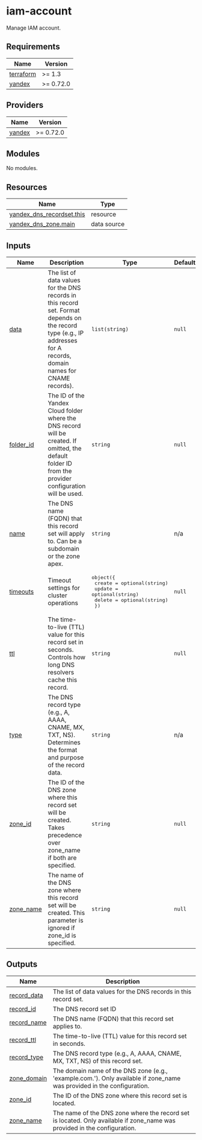 # iam-account

Manage IAM account.


<!-- BEGIN_TF_DOCS -->
## Requirements

| Name | Version |
|------|---------|
| <a name="requirement_terraform"></a> [terraform](#requirement\_terraform) | >= 1.3 |
| <a name="requirement_yandex"></a> [yandex](#requirement\_yandex) | >= 0.72.0 |

## Providers

| Name | Version |
|------|---------|
| <a name="provider_yandex"></a> [yandex](#provider\_yandex) | >= 0.72.0 |

## Modules

No modules.

## Resources

| Name | Type |
|------|------|
| [yandex_dns_recordset.this](https://registry.terraform.io/providers/yandex-cloud/yandex/latest/docs/resources/dns_recordset) | resource |
| [yandex_dns_zone.main](https://registry.terraform.io/providers/yandex-cloud/yandex/latest/docs/data-sources/dns_zone) | data source |

## Inputs

| Name | Description | Type | Default | Required |
|------|-------------|------|---------|:--------:|
| <a name="input_data"></a> [data](#input\_data) | The list of data values for the DNS records in this record set. Format depends on the record type (e.g., IP addresses for A records, domain names for CNAME records). | `list(string)` | `null` | no |
| <a name="input_folder_id"></a> [folder\_id](#input\_folder\_id) | The ID of the Yandex Cloud folder where the DNS record will be created. If omitted, the default folder ID from the provider configuration will be used. | `string` | `null` | no |
| <a name="input_name"></a> [name](#input\_name) | The DNS name (FQDN) that this record set will apply to. Can be a subdomain or the zone apex. | `string` | n/a | yes |
| <a name="input_timeouts"></a> [timeouts](#input\_timeouts) | Timeout settings for cluster operations | <pre>object({<br/>    create = optional(string)<br/>    update = optional(string)<br/>    delete = optional(string)<br/>  })</pre> | `null` | no |
| <a name="input_ttl"></a> [ttl](#input\_ttl) | The time-to-live (TTL) value for this record set in seconds. Controls how long DNS resolvers cache this record. | `string` | `null` | no |
| <a name="input_type"></a> [type](#input\_type) | The DNS record type (e.g., A, AAAA, CNAME, MX, TXT, NS). Determines the format and purpose of the record data. | `string` | n/a | yes |
| <a name="input_zone_id"></a> [zone\_id](#input\_zone\_id) | The ID of the DNS zone where this record set will be created. Takes precedence over zone\_name if both are specified. | `string` | `null` | no |
| <a name="input_zone_name"></a> [zone\_name](#input\_zone\_name) | The name of the DNS zone where this record set will be created. This parameter is ignored if zone\_id is specified. | `string` | `null` | no |

## Outputs

| Name | Description |
|------|-------------|
| <a name="output_record_data"></a> [record\_data](#output\_record\_data) | The list of data values for the DNS records in this record set. |
| <a name="output_record_id"></a> [record\_id](#output\_record\_id) | The DNS record set ID |
| <a name="output_record_name"></a> [record\_name](#output\_record\_name) | The DNS name (FQDN) that this record set applies to. |
| <a name="output_record_ttl"></a> [record\_ttl](#output\_record\_ttl) | The time-to-live (TTL) value for this record set in seconds. |
| <a name="output_record_type"></a> [record\_type](#output\_record\_type) | The DNS record type (e.g., A, AAAA, CNAME, MX, TXT, NS) of this record set. |
| <a name="output_zone_domain"></a> [zone\_domain](#output\_zone\_domain) | The domain name of the DNS zone (e.g., 'example.com.'). Only available if zone\_name was provided in the configuration. |
| <a name="output_zone_id"></a> [zone\_id](#output\_zone\_id) | The ID of the DNS zone where this record set is located. |
| <a name="output_zone_name"></a> [zone\_name](#output\_zone\_name) | The name of the DNS zone where the record set is located. Only available if zone\_name was provided in the configuration. |
<!-- END_TF_DOCS -->

